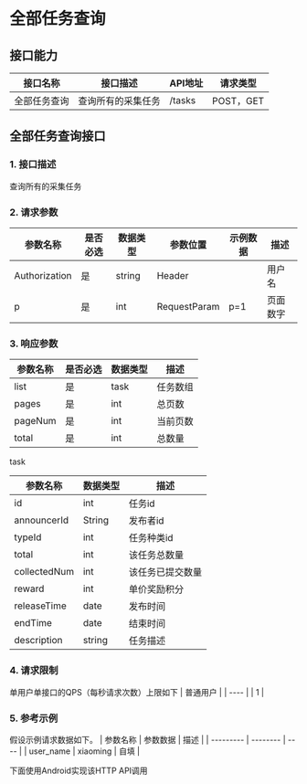 # 全部任务查询

## 接口能力

| 接口名称   | 接口描述      | API地址  | 请求类型     |
| ------ | --------- | ------ | -------- |
| 全部任务查询 | 查询所有的采集任务 | /tasks | POST，GET |

## 全部任务查询接口

### 1. 接口描述
  查询所有的采集任务

### 2. 请求参数

| 参数名称          | 是否必选 | 数据类型   | 参数位置         | 示例数据 | 描述   |
| ------------- | ---- | ------ | ------------ | ---- | ---- |
| Authorization | 是    | string | Header       |      | 用户名  |
| p             | 是    | int    | RequestParam | p=1  | 页面数字 |

### 3. 响应参数
| 参数名称    | 是否必选 | 数据类型 | 描述   |
| ------- | ---- | ---- | ---- |
| list    | 是    | task | 任务数组 |
| pages   | 是    | int  | 总页数  |
| pageNum | 是    | int  | 当前页数 |
| total   | 是    | int  | 总数量  |

task

| 参数名称         | 数据类型   | 描述       |
| ------------ | ------ | -------- |
| id           | int    | 任务id     |
| announcerId  | String | 发布者id    |
| typeId       | int    | 任务种类id   |
| total        | int    | 该任务总数量   |
| collectedNum | int    | 该任务已提交数量 |
| reward       | int    | 单价奖励积分   |
| releaseTime  | date   | 发布时间     |
| endTime      | date   | 结束时间     |
| description  | string | 任务描述     |



### 4. 请求限制

单用户单接口的QPS（每秒请求次数）上限如下
| 普通用户 |
| ---- |
| 1    |

### 5. 参考示例
假设示例请求数据如下。
| 参数名称      | 参数数据     | 描述   |
| --------- | -------- | ---- |
| user_name | xiaoming | 自填   |

下面使用Android实现该HTTP API调用
